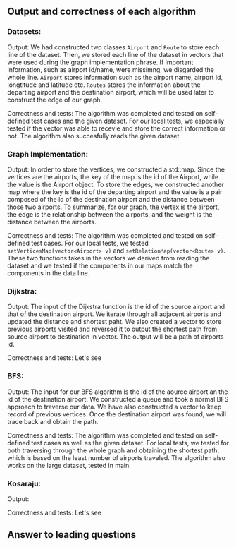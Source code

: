 ## Output and correctness of each algorithm

### Datasets:
Output: We had constructed two classes `Airport` and `Route` to store each line of the dataset. Then, we stored each line of the dataset in vectors that were used during the graph implementation phrase. If important information, such as airport id/name, were missimng, we disgarded the whole line. `Airport` stores information such as the airport name, airport id, longtitude and latitude etc. `Routes` stores the information about the departing airport and the destination airport, which will be used later to construct the edge of our graph.

Correctness and tests: The algorithm was completed and tested on self-defined test cases and the given dataset. For our local tests, we especially tested if the vector was able to recevie and store the correct information or not. The algorithm also succesfully reads the given dataset.

### Graph Implementation:
Output: In order to store the vertices, we constructed a std::map. Since the vertices are the airports, the key of the map is the id of the Airport, while the value is the Airport object. To store the edges, we constructed another map where the key is the id of the departing airport and the value is a pair composed of the id of the destination airport and the distance between those two airports. To summarize, for our graph, the vertex is the airport, the edge is the relationship between the airports, and the weight is the distance between the airports. 

Correctness and tests: The algorithm was completed and tested on self-defined test cases. For our local tests, we tested `setVerticesMap(vector<Airport> v)` and `setRelationMap(vector<Route> v)`. These two functions takes in the vectors we derived from reading the dataset and we tested if the components in our maps match the components in the data line. 

### Dijkstra: 
Output: The input of the Dijkstra function is the id of the source airport and that of the destination airport. We iterate through all adjacent airports and updated the distance and shortest paht. We also created a vector to store previous airports visited and reversed it to output the shortest path from source airport to destination in vector<int>. The output will be a path of airports id.

Correctness and tests: Let's see 

### BFS:
Output: The input for our BFS algorithm is the id of the aource airport an the id of the destination airport. We constructed a queue and took a normal BFS approach to traverse our data. We have also constructed a vector to keep record of previous vertices. Once the destination airport was found, we will trace back and obtain the path.
  
Correctness and tests: The algorithm was completed and tested on self-defined test cases as well as the given dataset. For local tests, we tested for both traversing through the whole graph and obtaining the shortest path, which is based on the least number of airports traveled. The algorithm also works on the large dataset, tested in main.

### Kosaraju:
Output:
  
Correctness and tests: Let's see


## Answer to leading questions

